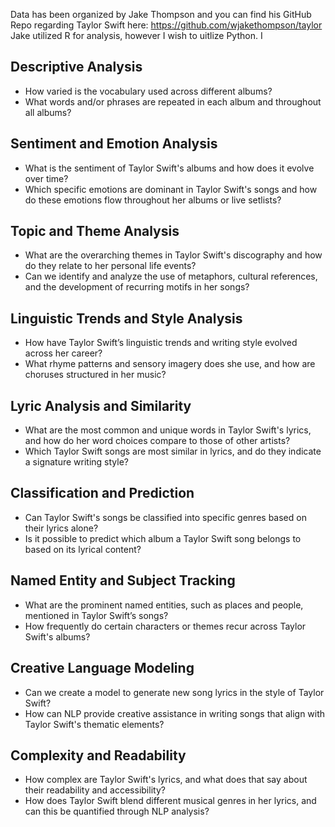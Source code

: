 
Data has been organized by Jake Thompson and you can find his GitHub Repo regarding Taylor Swift here: https://github.com/wjakethompson/taylor
Jake utilized R for analysis, however I wish to uitlize Python. I



## Descriptive Analysis
- How varied is the vocabulary used across different albums?
- What words and/or phrases are repeated in each album and throughout all albums?

## Sentiment and Emotion Analysis
- What is the sentiment of Taylor Swift's albums and how does it evolve over time?
- Which specific emotions are dominant in Taylor Swift's songs and how do these emotions flow throughout her albums or live setlists?

## Topic and Theme Analysis
- What are the overarching themes in Taylor Swift's discography and how do they relate to her personal life events?
- Can we identify and analyze the use of metaphors, cultural references, and the development of recurring motifs in her songs?

## Linguistic Trends and Style Analysis
- How have Taylor Swift’s linguistic trends and writing style evolved across her career?
- What rhyme patterns and sensory imagery does she use, and how are choruses structured in her music?

## Lyric Analysis and Similarity
- What are the most common and unique words in Taylor Swift's lyrics, and how do her word choices compare to those of other artists?
- Which Taylor Swift songs are most similar in lyrics, and do they indicate a signature writing style?

## Classification and Prediction
- Can Taylor Swift's songs be classified into specific genres based on their lyrics alone?
- Is it possible to predict which album a Taylor Swift song belongs to based on its lyrical content?

## Named Entity and Subject Tracking
- What are the prominent named entities, such as places and people, mentioned in Taylor Swift’s songs?
- How frequently do certain characters or themes recur across Taylor Swift's albums?

## Creative Language Modeling
- Can we create a model to generate new song lyrics in the style of Taylor Swift?
- How can NLP provide creative assistance in writing songs that align with Taylor Swift's thematic elements?

## Complexity and Readability
- How complex are Taylor Swift's lyrics, and what does that say about their readability and accessibility?
- How does Taylor Swift blend different musical genres in her lyrics, and can this be quantified through NLP analysis?
